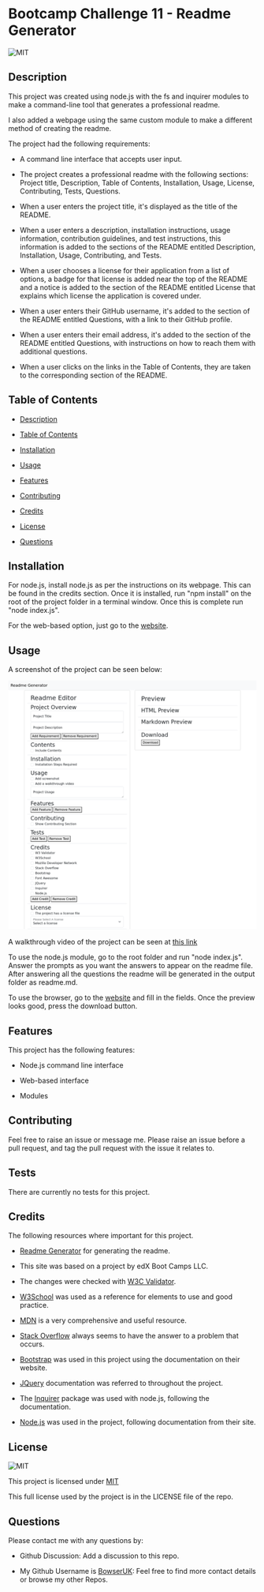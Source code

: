# Bootcamp Challenge 11 - Readme Generator

![MIT](https://img.shields.io/badge/License-MIT-brightgreen.svg)

## Description

This project was created using node.js with the fs and inquirer modules to make a command-line tool that generates a professional readme.

I also added a webpage using the same custom module to make a different method of creating the readme.

The project had the following requirements:

- A command line interface that accepts user input.

- The project creates a professional readme with the following sections: Project title, Description, Table of Contents, Installation, Usage, License, Contributing, Tests, Questions.

- When a user enters the project title, it's displayed as the title of the README.

- When a user enters a description, installation instructions, usage information, contribution guidelines, and test instructions, this information is added to the sections of the README entitled Description, Installation, Usage, Contributing, and Tests.

- When a user chooses a license for their application from a list of options, a badge for that license is added near the top of the README and a notice is added to the section of the README entitled License that explains which license the application is covered under.

- When a user enters their GitHub username, it's added to the section of the README entitled Questions, with a link to their GitHub profile.

- When a user enters their email address, it's added to the section of the README entitled Questions, with instructions on how to reach them with additional questions.

- When a user clicks on the links in the Table of Contents, they are taken to the corresponding section of the README.

## Table of Contents

- [Description](#description)

- [Table of Contents](#table-of-contents)

- [Installation](#installation)

- [Usage](#usage)

- [Features](#features)

- [Contributing](#contributing)

- [Credits](#credits)

- [License](#license)

- [Questions](#questions)

## Installation

For node.js, install node.js as per the instructions on its webpage. This can be found in the credits section. Once it is installed, run "npm install" on the root of the project folder in a terminal window. Once this is complete run "node index.js".

For the web-based option, just go to the [website](https://bowseruk.github.io/readme-generator-nodejs/).

## Usage

A screenshot of the project can be seen below:

![Screenshot](./assets/images/screenshot.png)

A walkthrough video of the project can be seen at [this link](https://youtu.be/CzYmF4DcMDI)

To use the node.js module, go to the root folder and run "node index.js". Answer the prompts as you want the answers to appear on the readme file. After answering all the questions the readme will be generated in the output folder as readme.md.

To use the browser, go to the [website](https://bowseruk.github.io/readme-generator-nodejs/) and fill in the fields. Once the preview looks good, press the download button.

## Features

This project has the following features:

- Node.js command line interface

- Web-based interface

- Modules

## Contributing

Feel free to raise an issue or message me. Please raise an issue before a pull request, and tag the pull request with the issue it relates to.

## Tests

There are currently no tests for this project.

## Credits

The following resources where important for this project.

- [Readme Generator](https://github.com/bowseruk/readme-generator-nodejs) for generating the readme.

- This site was based on a project by edX Boot Camps LLC.

- The changes were checked with [W3C Validator](https://validator.w3.org/).

- [W3School](https://www.w3schools.com/) was used as a reference for elements to use and good practice.

- [MDN](https://developer.mozilla.org/en-US/) is a very comprehensive and useful resource.

- [Stack Overflow](https://stackoverflow.com/) always seems to have the answer to a problem that occurs.

- [Bootstrap](https://getbootstrap.com/) was used in this project using the documentation on their website.

- [JQuery](https://jquery.com/) documentation was referred to throughout the project.

- The [Inquirer](https://www.npmjs.com/package/inquirer) package was used with node.js, following the documentation.

- [Node.js](https://nodejs.org/) was used in the project, following documentation from their site.

## License

![MIT](https://img.shields.io/badge/License-MIT-brightgreen.svg)

This project is licensed under [MIT](https://opensource.org/licenses/MIT)

This full license used by the project is in the LICENSE file of the repo.

## Questions

Please contact me with any questions by:

- Github Discussion: Add a discussion to this repo.

- My Github Username is [BowserUK](https://github.com/bowseruk): Feel free to find more contact details or browse my other Repos.